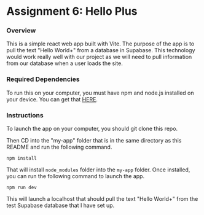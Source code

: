 # Assignment 6: Hello Plus

### Overview

This is a simple react web app built with Vite. The purpose of the app is to pull the text "Hello World+" from a database in Supabase. This technology would work really well with our project as we will need to pull information from our database when a user loads the site.

### Required Dependencies

To run this on your computer, you must have npm and node.js installed on your device. You can get that <u>[HERE](https://nodejs.org/en/download/package-manager)</u>.

### Instructions

To launch the app on your computer, you should git clone this repo.

Then CD into the "my-app" folder that is in the same directory as this README and run the following command.

```npm install```

That will install ```node_modules``` folder into the ```my-app``` folder. Once installed, you can run the following command to launch the app.

```npm run dev```

This will launch a localhost that should pull the text "Hello World+" from the test Supabase database that I have set up.